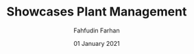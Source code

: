 ---
title: Showcases Plant Management
date: 01 January 2021
thumbnail: /assets/showcases/thumbnail_plant_management.png
author: Fahfudin Farhan
category: Mobile
tags: 
- Exploration
- Plant Management
---